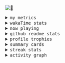 [![🐙](https://hits.seeyoufarm.com/api/count/incr/badge.svg?url=https%3A%2F%2Fgithub.com%2Fktnkk%2Fhit-counter&count_bg=%23070707&title_bg=%23070707&icon=&icon_color=%23E7E7E7&title=visitors&edge_flat=true)](https://hits.seeyoufarm.com)

<details>
  <summary> <samp>my metrics</samp></summary>
  
  <br>
  
 ![🐳](https://github.com/kkhys/kkhys/blob/main/github-metrics.svg)
  
  ***
</details>

<details>
  <summary> <samp>wakaTime stats</samp></summary>
  
  <br>
  
<!--START_SECTION:waka-->
![Code Time](http://img.shields.io/badge/Code%20Time-4%2C946%20hrs%2057%20mins-blue)

**🐱 My GitHub Data** 

> 📦 5.2 MB Used in GitHub's Storage 
 > 
> 💼 Opted to Hire
 > 
> 📜 9 Public Repositories 
 > 
> 🔑 23 Private Repositories 
 > 
**I'm an Early 🐤** 

```text
🌞 Morning                6745 commits        ████████░░░░░░░░░░░░░░░░░   30.38 % 
🌆 Daytime                5150 commits        ██████░░░░░░░░░░░░░░░░░░░   23.19 % 
🌃 Evening                8487 commits        ██████████░░░░░░░░░░░░░░░   38.22 % 
🌙 Night                  1823 commits        ██░░░░░░░░░░░░░░░░░░░░░░░   08.21 % 
```
📅 **I'm Most Productive on Sunday** 

```text
Monday                   3064 commits        ███░░░░░░░░░░░░░░░░░░░░░░   13.80 % 
Tuesday                  3295 commits        ████░░░░░░░░░░░░░░░░░░░░░   14.84 % 
Wednesday                3136 commits        ████░░░░░░░░░░░░░░░░░░░░░   14.12 % 
Thursday                 2984 commits        ███░░░░░░░░░░░░░░░░░░░░░░   13.44 % 
Friday                   3232 commits        ████░░░░░░░░░░░░░░░░░░░░░   14.56 % 
Saturday                 3013 commits        ███░░░░░░░░░░░░░░░░░░░░░░   13.57 % 
Sunday                   3481 commits        ████░░░░░░░░░░░░░░░░░░░░░   15.68 % 
```


📊 **This Week I Spent My Time On** 

```text
🕑︎ Time Zone: Asia/Tokyo

💬 Programming Languages: 
Other                    34 hrs 48 mins      ███████████████░░░░░░░░░░   61.01 % 
Java                     10 hrs 10 mins      ████░░░░░░░░░░░░░░░░░░░░░   17.84 % 
TypeScript               4 hrs 13 mins       ██░░░░░░░░░░░░░░░░░░░░░░░   07.42 % 
MDX                      2 hrs 42 mins       █░░░░░░░░░░░░░░░░░░░░░░░░   04.75 % 
SQL                      2 hrs 39 mins       █░░░░░░░░░░░░░░░░░░░░░░░░   04.66 % 

🔥 Editors: 
Chrome                   37 hrs 22 mins      ████████████████░░░░░░░░░   65.52 % 
IntelliJ IDEA            17 hrs 27 mins      ████████░░░░░░░░░░░░░░░░░   30.60 % 
WebStorm                 2 hrs 12 mins       █░░░░░░░░░░░░░░░░░░░░░░░░   03.88 % 

💻 Operating System: 
Mac                      57 hrs 2 mins       █████████████████████████   100.00 % 
```


 Last Updated on 2024/10/28 18:47:48 UTC
<!--END_SECTION:waka-->
  
  ***
</details>


<details>
  <summary> <samp>now playing</samp></summary>
  
  <br>
 
 [![🐟](https://spotify-github-profile.vercel.app/api/view?uid=31ryofms4dnv7mrohhepo4c4zgqu&cover_image=true&theme=default&show_offline=false&background_color=121212&bar_color=53b14f&bar_color_cover=false)](https://open.spotify.com/user/31ryofms4dnv7mrohhepo4c4zgqu)
  
  ***
</details>

<details>
  <summary> <samp>github readme stats</samp></summary>
  
  <br>
  
 <p align="left"> 
  <img alt="🐠" src="https://github-readme-stats.vercel.app/api?username=kkhys&count_private=true&show_icons=true&theme=dark&include_all_commits=true" />
  <img alt="🐟" src="https://github-readme-stats.vercel.app/api/top-langs/?username=kkhys&layout=compact&theme=dark&langs_count=10&hide=HTML,CSS,SCSS" />
</p>
  
  ***
</details>

<details>
  <summary> <samp>profile trophies</samp></summary>
  
  <br>
  
  [![🐬](https://github-profile-trophy.vercel.app/?username=kkhys&rank=SECRET,SSS,SS,S,AAA,AA,A&theme=darkhub&row=1&margin-w=10&no-bg=true)](https://github.com/ryo-ma/github-profile-trophy)
  
  ***
</details>

<details>
  <summary> <samp>summary cards</samp></summary>
  
  <br>
  
  ![🐋](https://github-profile-summary-cards.vercel.app/api/cards/profile-details?username=kkhys&theme=github_dark)
  ![🦑](https://github-profile-summary-cards.vercel.app/api/cards/repos-per-language?username=kkhys&theme=github_dark)
  ![🦭](https://github-profile-summary-cards.vercel.app/api/cards/most-commit-language?username=kkhys&theme=github_dark)
  ![🦀](https://github-profile-summary-cards.vercel.app/api/cards/stats?username=kkhys&theme=github_dark)
  ![🦈](https://github-profile-summary-cards.vercel.app/api/cards/productive-time?username=kkhys&theme=github_dark)
  
  ***
</details>

<details>
  <summary> <samp>streak stats</samp></summary>
  
  <br>
  
  [![🐠](http://github-readme-streak-stats.herokuapp.com?user=kkhys&theme=dark)](https://git.io/streak-stats)
  
  ***
</details>

<details>
  <summary> <samp>activity graph</samp></summary>
  
  <br>
  
  [![🐡](https://github-readme-activity-graph.vercel.app/graph?username=kkhys&theme=xcode)](https://github.com/ashutosh00710/github-readme-activity-graph)
  
  ***
</details>
